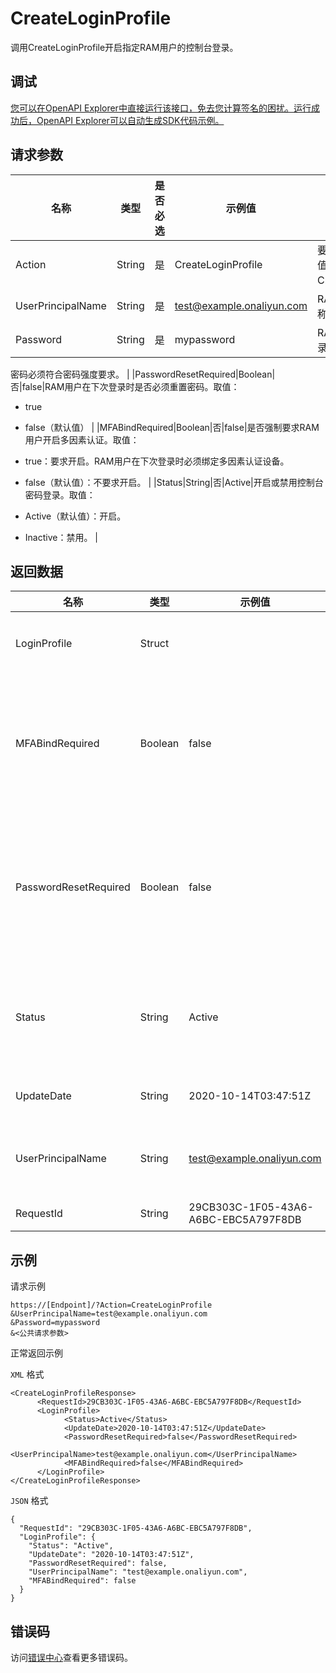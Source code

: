 # CreateLoginProfile

调用CreateLoginProfile开启指定RAM用户的控制台登录。

## 调试

[您可以在OpenAPI Explorer中直接运行该接口，免去您计算签名的困扰。运行成功后，OpenAPI Explorer可以自动生成SDK代码示例。](https://api.aliyun.com/#product=Ims&api=CreateLoginProfile&type=RPC&version=2019-08-15)

## 请求参数

|名称|类型|是否必选|示例值|描述|
|--|--|----|---|--|
|Action|String|是|CreateLoginProfile|要执行的操作。取值：CreateLoginProfile。 |
|UserPrincipalName|String|是|test@example.onaliyun.com|RAM用户的登录名称。 |
|Password|String|是|mypassword|RAM用户的控制台登录密码。

 密码必须符合密码强度要求。 |
|PasswordResetRequired|Boolean|否|false|RAM用户在下次登录时是否必须重置密码。取值：

 -   true
-   false（默认值） |
|MFABindRequired|Boolean|否|false|是否强制要求RAM用户开启多因素认证。取值：

 -   true：要求开启。RAM用户在下次登录时必须绑定多因素认证设备。
-   false（默认值）：不要求开启。 |
|Status|String|否|Active|开启或禁用控制台密码登录。取值：

 -   Active（默认值）：开启。
-   Inactive：禁用。 |

## 返回数据

|名称|类型|示例值|描述|
|--|--|---|--|
|LoginProfile|Struct| |控制台登录信息。 |
|MFABindRequired|Boolean|false|是否强制要求RAM用户开启多因素认证。 |
|PasswordResetRequired|Boolean|false|RAM用户在下次登录时是否必须重置密码。 |
|Status|String|Active|开启或禁用控制台密码登录。 |
|UpdateDate|String|2020-10-14T03:47:51Z|更新时间。 |
|UserPrincipalName|String|test@example.onaliyun.com|RAM用户的登录名称。 |
|RequestId|String|29CB303C-1F05-43A6-A6BC-EBC5A797F8DB|请求ID。 |

## 示例

请求示例

```
https://[Endpoint]/?Action=CreateLoginProfile
&UserPrincipalName=test@example.onaliyun.com
&Password=mypassword
&<公共请求参数>
```

正常返回示例

`XML` 格式

```
<CreateLoginProfileResponse>
	  <RequestId>29CB303C-1F05-43A6-A6BC-EBC5A797F8DB</RequestId>
	  <LoginProfile>
		    <Status>Active</Status>
		    <UpdateDate>2020-10-14T03:47:51Z</UpdateDate>
		    <PasswordResetRequired>false</PasswordResetRequired>
		    <UserPrincipalName>test@example.onaliyun.com</UserPrincipalName>
		    <MFABindRequired>false</MFABindRequired>
	  </LoginProfile>
</CreateLoginProfileResponse>
```

`JSON` 格式

```
{
  "RequestId": "29CB303C-1F05-43A6-A6BC-EBC5A797F8DB",
  "LoginProfile": {
    "Status": "Active",
    "UpdateDate": "2020-10-14T03:47:51Z",
    "PasswordResetRequired": false,
    "UserPrincipalName": "test@example.onaliyun.com",
    "MFABindRequired": false
  }
}
```

## 错误码

访问[错误中心](https://error-center.alibabacloud.com/status/product/Ims)查看更多错误码。

